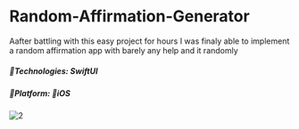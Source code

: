 # Random-Affirmation-Generator
Aafter battling with this easy project for  hours I was finaly able to implement a random affirmation app with barely any help and it  randomly



##### 🔨Technologies: SwiftUI
##### 🚀Platform: 📱iOS


![2](https://user-images.githubusercontent.com/75099089/174128666-e12bf0e4-5c29-43e1-9a3a-218dd299a2ab.png)
